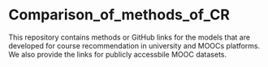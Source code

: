 # Comparison_of_methods_of_CR
This repository contains methods or GitHub links for the models that are developed for course recommendation in university and MOOCs platforms. We also provide the links for publicly accessbile MOOC datasets. 
